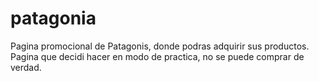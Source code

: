 # patagonia
Pagina promocional de Patagonis, donde podras adquirir sus productos. Pagina que decidi hacer en modo de practica, no se puede comprar de verdad.
